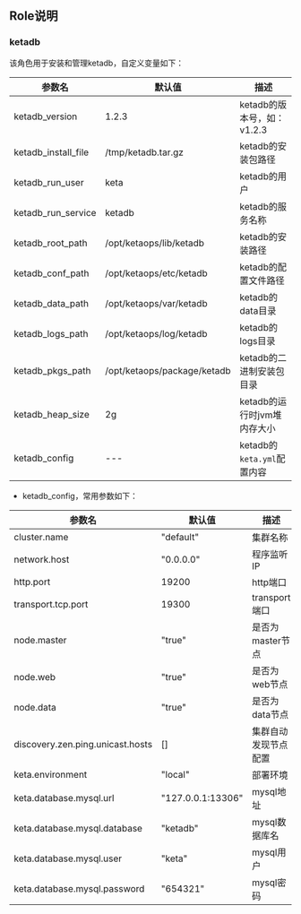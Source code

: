 ## Role说明
### ketadb

该角色用于安装和管理ketadb，自定义变量如下：

| 参数名                 | 默认值                         | 描述                    |
|---------------------|-----------------------------|-----------------------|
| ketadb_version      | 1.2.3                       | ketadb的版本号，如：v1.2.3   |
| ketadb_install_file | /tmp/ketadb.tar.gz          | ketadb的安装包路径          |
| ketadb_run_user     | keta                        | ketadb的用户             |
| ketadb_run_service  | ketadb                      | ketadb的服务名称           |
| ketadb_root_path    | /opt/ketaops/lib/ketadb     | ketadb的安装路径           |
| ketadb_conf_path    | /opt/ketaops/etc/ketadb     | ketadb的配置文件路径         |
| ketadb_data_path    | /opt/ketaops/var/ketadb     | ketadb的data目录         |
| ketadb_logs_path    | /opt/ketaops/log/ketadb     | ketadb的logs目录         |
| ketadb_pkgs_path    | /opt/ketaops/package/ketadb | ketadb的二进制安装包目录       |
| ketadb_heap_size    | 2g                          | ketadb的运行时jvm堆内存大小    |
| ketadb_config       | ---                         | ketadb的`keta.yml`配置内容 |

+ ketadb_config，常用参数如下：

| 参数名                              | 默认值               | 描述          |
|----------------------------------|-------------------|-------------|
| cluster.name                     | "default"         | 集群名称        |
| network.host                     | "0.0.0.0"         | 程序监听IP      |
| http.port                        | 19200             | http端口      |
| transport.tcp.port               | 19300             | transport端口 |
| node.master                      | "true"            | 是否为master节点 |
| node.web                         | "true"            | 是否为web节点    |
| node.data                        | "true"            | 是否为data节点   |
| discovery.zen.ping.unicast.hosts | []                | 集群自动发现节点配置  |
| keta.environment                 | "local"           | 部署环境        |
| keta.database.mysql.url          | "127.0.0.1:13306" | mysql地址     |
| keta.database.mysql.database     | "ketadb"          | mysql数据库名   |
| keta.database.mysql.user         | "keta"            | mysql用户     |
| keta.database.mysql.password     | "654321"          | mysql密码     |
